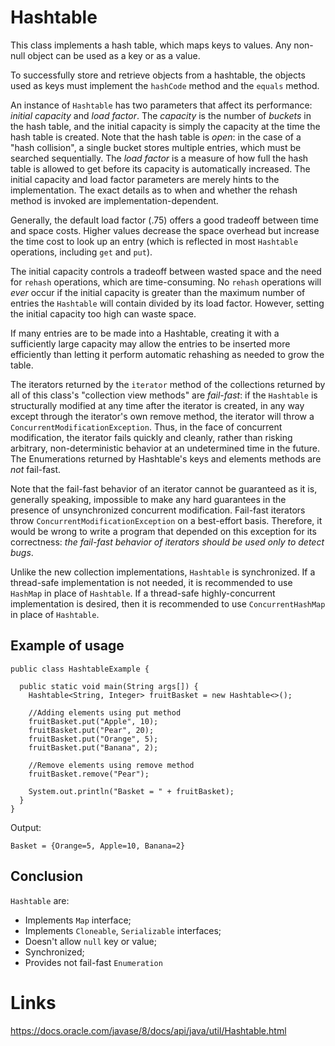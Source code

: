 # Hashtable
This class implements a hash table, which maps keys to values. Any non-null object can be used as a key or as a value.

To successfully store and retrieve objects from a hashtable, the objects used as keys must implement the `hashCode` method and the `equals` method.

An instance of `Hashtable` has two parameters that affect its performance: *initial capacity* and *load factor*. The *capacity* is the number of *buckets* in the hash table, and the initial capacity is simply the capacity at the time the hash table is created. Note that the hash table is *open*: in the case of a "hash collision", a single bucket stores multiple entries, which must be searched sequentially. The *load factor* is a measure of how full the hash table is allowed to get before its capacity is automatically increased. The initial capacity and load factor parameters are merely hints to the implementation. The exact details as to when and whether the rehash method is invoked are implementation-dependent.

Generally, the default load factor (.75) offers a good tradeoff between time and space costs. Higher values decrease the space overhead but increase the time cost to look up an entry (which is reflected in most `Hashtable` operations, including `get` and `put`).

The initial capacity controls a tradeoff between wasted space and the need for `rehash` operations, which are time-consuming. No `rehash` operations will *ever* occur if the initial capacity is greater than the maximum number of entries the `Hashtable` will contain divided by its load factor. However, setting the initial capacity too high can waste space.

If many entries are to be made into a Hashtable, creating it with a sufficiently large capacity may allow the entries to be inserted more efficiently than letting it perform automatic rehashing as needed to grow the table.

The iterators returned by the `iterator` method of the collections returned by all of this class's "collection view methods" are *fail-fast*: if the `Hashtable` is structurally modified at any time after the iterator is created, in any way except through the iterator's own remove method, the iterator will throw a `ConcurrentModificationException`. Thus, in the face of concurrent modification, the iterator fails quickly and cleanly, rather than risking arbitrary, non-deterministic behavior at an undetermined time in the future. The Enumerations returned by Hashtable's keys and elements methods are *not* fail-fast.

Note that the fail-fast behavior of an iterator cannot be guaranteed as it is, generally speaking, impossible to make any hard guarantees in the presence of unsynchronized concurrent modification. Fail-fast iterators throw `ConcurrentModificationException` on a best-effort basis. Therefore, it would be wrong to write a program that depended on this exception for its correctness: *the fail-fast behavior of iterators should be used only to detect bugs*.

Unlike the new collection implementations, `Hashtable` is synchronized. If a thread-safe implementation is not needed, it is recommended to use `HashMap` in place of `Hashtable`. If a thread-safe highly-concurrent implementation is desired, then it is recommended to use `ConcurrentHashMap` in place of `Hashtable`.

## Example of usage
```
public class HashtableExample {

  public static void main(String args[]) {
    Hashtable<String, Integer> fruitBasket = new Hashtable<>();

    //Adding elements using put method
    fruitBasket.put("Apple", 10);
    fruitBasket.put("Pear", 20);
    fruitBasket.put("Orange", 5);
    fruitBasket.put("Banana", 2);

    //Remove elements using remove method
    fruitBasket.remove("Pear");

    System.out.println("Basket = " + fruitBasket);
  }
}
```

Output:
```
Basket = {Orange=5, Apple=10, Banana=2}
```

## Conclusion
`Hashtable` are:
- Implements `Map` interface;
- Implements `Cloneable`, `Serializable` interfaces;
- Doesn't allow `null` key or value;
- Synchronized;
- Provides not fail-fast `Enumeration`

# Links
https://docs.oracle.com/javase/8/docs/api/java/util/Hashtable.html
